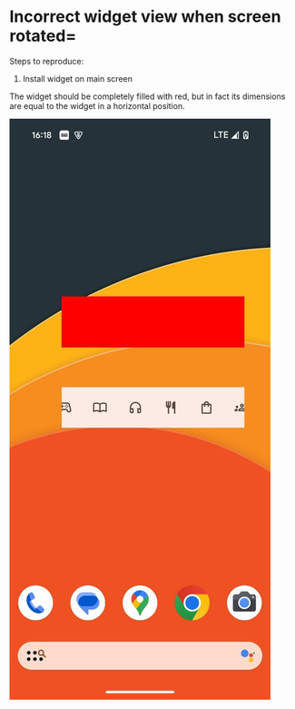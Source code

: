 # Incorrect widget view when screen rotated=

Steps to reproduce:
1) Install widget on main screen

The widget should be completely filled with red, but in fact its dimensions are equal to the widget in a horizontal position.

![](https://github.com/Romiusse/-GlanceNovaLauncherBug/blob/main/bug.jpg)
